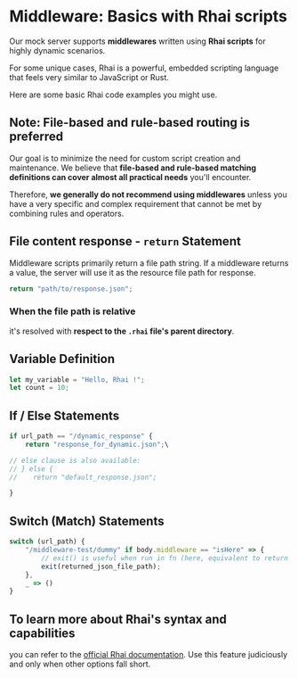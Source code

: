 # Middleware: Basics with Rhai scripts

Our mock server supports **middlewares** written using **Rhai scripts** for highly dynamic scenarios.

For some unique cases, Rhai is a powerful, embedded scripting language that feels very similar to JavaScript or Rust.

Here are some basic Rhai code examples you might use.

## Note: File-based and rule-based routing is preferred

Our goal is to minimize the need for custom script creation and maintenance. We believe that **file-based and rule-based matching definitions can cover almost all practical needs** you'll encounter.

Therefore, **we generally do not recommend using middlewares** unless you have a very specific and complex requirement that cannot be met by combining rules and operators.

## File content response - `return` Statement

Middleware scripts primarily return a file path string. If a middleware returns a value, the server will use it as the resource file path for response.

```rust
return "path/to/response.json";
```

### When the file path is relative

it's resolved with **respect to the `.rhai` file's parent directory**.

## Variable Definition

```js
let my_variable = "Hello, Rhai !";
let count = 10;
```

## If / Else Statements

```js
if url_path == "/dynamic_response" {
    return "response_for_dynamic.json";\

// else clause is also available:
// } else {
//    return "default_response.json";

}
```

## Switch (Match) Statements

```js
switch (url_path) {
    "/middleware-test/dummy" if body.middleware == "isHere" => {
        // exit() is useful when run in fn (here, equivalent to return statement):
        exit(returned_json_file_path);
    },
    _ => ()
}
```

## To learn more about Rhai's syntax and capabilities

you can refer to the [official Rhai documentation](https://rhai.rs/book/language/values-and-types.html). Use this feature judiciously and only when other options fall short.
